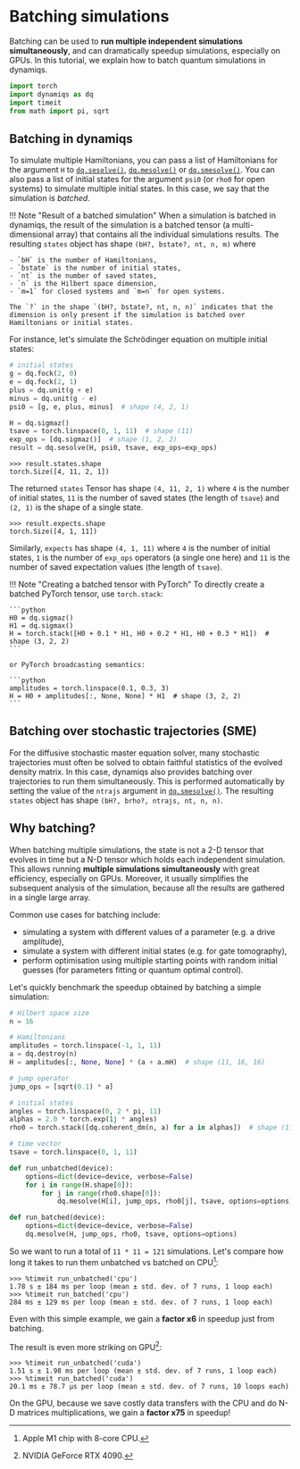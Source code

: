 # Batching simulations

Batching can be used to **run multiple independent simulations simultaneously**, and can dramatically speedup simulations, especially on GPUs. In this tutorial, we explain how to batch quantum simulations in dynamiqs.

```python
import torch
import dynamiqs as dq
import timeit
from math import pi, sqrt
```

## Batching in dynamiqs

To simulate multiple Hamiltonians, you can pass a list of Hamiltonians for the argument `H` to [`dq.sesolve()`](../python_api/solvers/sesolve.md), [`dq.mesolve()`](../python_api/solvers/mesolve.md) or [`dq.smesolve()`](../python_api/solvers/smesolve.md). You can also pass a list of initial states for the argument `psi0` (or `rho0` for open systems) to simulate multiple initial states. In this case, we say that the simulation is *batched*.

!!! Note "Result of a batched simulation"
    When a simulation is batched in dynamiqs, the result of the simulation is a batched tensor (a multi-dimensional array) that contains all the individual simulations results. The resulting `states` object has shape `(bH?, bstate?, nt, n, m)` where

    - `bH` is the number of Hamiltonians,
    - `bstate` is the number of initial states,
    - `nt` is the number of saved states,
    - `n` is the Hilbert space dimension,
    - `m=1` for closed systems and `m=n` for open systems.

    The `?` in the shape `(bH?, bstate?, nt, n, n)` indicates that the dimension is only present if the simulation is batched over Hamiltonians or initial states.

For instance, let's simulate the Schrödinger equation on multiple initial states:

```python
# initial states
g = dq.fock(2, 0)
e = dq.fock(2, 1)
plus = dq.unit(g + e)
minus = dq.unit(g - e)
psi0 = [g, e, plus, minus]  # shape (4, 2, 1)

H = dq.sigmaz()
tsave = torch.linspace(0, 1, 11)  # shape (11)
exp_ops = [dq.sigmaz()]  # shape (1, 2, 2)
result = dq.sesolve(H, psi0, tsave, exp_ops=exp_ops)
```

```pycon
>>> result.states.shape
torch.Size([4, 11, 2, 1])
```

The returned `states` Tensor has shape `(4, 11, 2, 1)` where `4` is the number of initial states, `11` is the number of saved states (the length of `tsave`) and `(2, 1)` is the shape of a single state.

```pycon
>>> result.expects.shape
torch.Size([4, 1, 11])
```

Similarly, `expects` has shape `(4, 1, 11)` where `4` is the number of initial states, `1` is the number of `exp_ops` operators (a single one here) and `11` is the number of saved expectation values (the length of `tsave`).

!!! Note "Creating a batched tensor with PyTorch"
    To directly create a batched PyTorch tensor, use `torch.stack`:

    ```python
    H0 = dq.sigmaz()
    H1 = dq.sigmax()
    H = torch.stack([H0 + 0.1 * H1, H0 + 0.2 * H1, H0 + 0.3 * H1])  # shape (3, 2, 2)
    ```

    or PyTorch broadcasting semantics:

    ```python
    amplitudes = torch.linspace(0.1, 0.3, 3)
    H = H0 + amplitudes[:, None, None] * H1  # shape (3, 2, 2)
    ```

## Batching over stochastic trajectories (SME)

For the diffusive stochastic master equation solver, many stochastic trajectories must often be solved to obtain faithful statistics of the evolved density matrix. In this case, dynamiqs also provides batching over trajectories to run them simultaneously. This is performed automatically by setting the value of the `ntrajs` argument in [`dq.smesolve()`](../python_api/solvers/smesolve.md). The resulting `states` object has shape `(bH?, brho?, ntrajs, nt, n, n)`.

## Why batching?

When batching multiple simulations, the state is not a 2-D tensor that evolves in time but a N-D tensor which holds each independent simulation. This allows running **multiple simulations simultaneously** with great efficiency, especially on GPUs. Moreover, it usually simplifies the subsequent analysis of the simulation, because all the results are gathered in a single large array.

Common use cases for batching include:

- simulating a system with different values of a parameter (e.g. a drive amplitude),
- simulate a system with different initial states (e.g. for gate tomography),
- perform optimisation using multiple starting points with random initial guesses (for parameters fitting or quantum optimal control).

Let's quickly benchmark the speedup obtained by batching a simple simulation:

```python
# Hilbert space size
n = 16

# Hamiltonians
amplitudes = torch.linspace(-1, 1, 11)
a = dq.destroy(n)
H = amplitudes[:, None, None] * (a + a.mH)  # shape (11, 16, 16)

# jump operator
jump_ops = [sqrt(0.1) * a]

# initial states
angles = torch.linspace(0, 2 * pi, 11)
alphas = 2.0 * torch.exp(1j * angles)
rho0 = torch.stack([dq.coherent_dm(n, a) for a in alphas])  # shape (11, 16, 16)

# time vector
tsave = torch.linspace(0, 1, 11)

def run_unbatched(device):
    options=dict(device=device, verbose=False)
    for i in range(H.shape[0]):
        for j in range(rho0.shape[0]):
            dq.mesolve(H[i], jump_ops, rho0[j], tsave, options=options)

def run_batched(device):
    options=dict(device=device, verbose=False)
    dq.mesolve(H, jump_ops, rho0, tsave, options=options)
```

So we want to run a total of `11 * 11 = 121` simulations. Let's compare how long it takes to run them unbatched vs batched on CPU[^1]:
[^1]: Apple M1 chip with 8-core CPU.

<!-- skip: start -->

```pycon
>>> %timeit run_unbatched('cpu')
1.78 s ± 184 ms per loop (mean ± std. dev. of 7 runs, 1 loop each)
>>> %timeit run_batched('cpu')
284 ms ± 129 ms per loop (mean ± std. dev. of 7 runs, 1 loop each)
```

Even with this simple example, we gain a **factor x6** in speedup just from batching.

The result is even more striking on GPU[^2]:
[^2]: NVIDIA GeForce RTX 4090.

```pycon
>>> %timeit run_unbatched('cuda')
1.51 s ± 1.98 ms per loop (mean ± std. dev. of 7 runs, 1 loop each)
>>> %timeit run_batched('cuda')
20.1 ms ± 78.7 µs per loop (mean ± std. dev. of 7 runs, 10 loops each)
```

On the GPU, because we save costly data transfers with the CPU and do N-D matrices multiplications, we gain a **factor x75** in speedup!

<!-- skip: end -->
